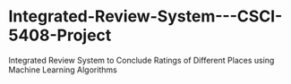 # Integrated-Review-System---CSCI-5408-Project
Integrated Review System to Conclude Ratings of Different Places using Machine Learning Algorithms 
